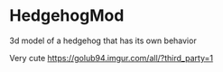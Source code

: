 # HedgehogMod
3d model of a hedgehog that has its own behavior

Very cute https://golub94.imgur.com/all/?third_party=1
